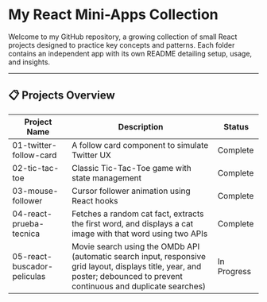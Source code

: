 # My React Mini-Apps Collection

Welcome to my GitHub repository, a growing collection of small React projects designed to practice key concepts and patterns. Each folder contains an independent app with its own README detailing setup, usage, and insights.

---

## 📋 Projects Overview

| Project Name                   | Description                                                                                                                        | Status      |
|--------------------------------|------------------------------------------------------------------------------------------------------------------------------------|-------------|
| 01-twitter-follow-card         | A follow card component to simulate Twitter UX                                                                                     | Complete    |
| 02-tic-tac-toe                 | Classic Tic-Tac-Toe game with state management                                                                                     | Complete    |
| 03-mouse-follower              | Cursor follower animation using React hooks                                                                                        | Complete    |
| 04-react-prueba-tecnica        | Fetches a random cat fact, extracts the first word, and displays a cat image with that word using two APIs                         | Complete    |
| 05-react-buscador-peliculas    | Movie search using the OMDb API (automatic search input, responsive grid layout, displays title, year, and poster; debounced to prevent continuous and duplicate searches) | In Progress |
